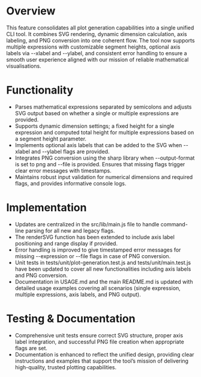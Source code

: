 # Overview
This feature consolidates all plot generation capabilities into a single unified CLI tool. It combines SVG rendering, dynamic dimension calculation, axis labeling, and PNG conversion into one coherent flow. The tool now supports multiple expressions with customizable segment heights, optional axis labels via --xlabel and --ylabel, and consistent error handling to ensure a smooth user experience aligned with our mission of reliable mathematical visualisations.

# Functionality
- Parses mathematical expressions separated by semicolons and adjusts SVG output based on whether a single or multiple expressions are provided.
- Supports dynamic dimension settings; a fixed height for a single expression and computed total height for multiple expressions based on a segment height parameter.
- Implements optional axis labels that can be added to the SVG when --xlabel and --ylabel flags are provided.
- Integrates PNG conversion using the sharp library when --output-format is set to png and --file is provided. Ensures that missing flags trigger clear error messages with timestamps.
- Maintains robust input validation for numerical dimensions and required flags, and provides informative console logs.

# Implementation
- Updates are centralized in the src/lib/main.js file to handle command-line parsing for all new and legacy flags.
- The renderSVG function has been extended to include axis label positioning and range display if provided.
- Error handling is improved to give timestamped error messages for missing --expression or --file flags in case of PNG conversion.
- Unit tests in tests/unit/plot-generation.test.js and tests/unit/main.test.js have been updated to cover all new functionalities including axis labels and PNG conversion.
- Documentation in USAGE.md and the main README.md is updated with detailed usage examples covering all scenarios (single expression, multiple expressions, axis labels, and PNG output).

# Testing & Documentation
- Comprehensive unit tests ensure correct SVG structure, proper axis label integration, and successful PNG file creation when appropriate flags are set.
- Documentation is enhanced to reflect the unified design, providing clear instructions and examples that support the tool’s mission of delivering high-quality, trusted plotting capabilities.